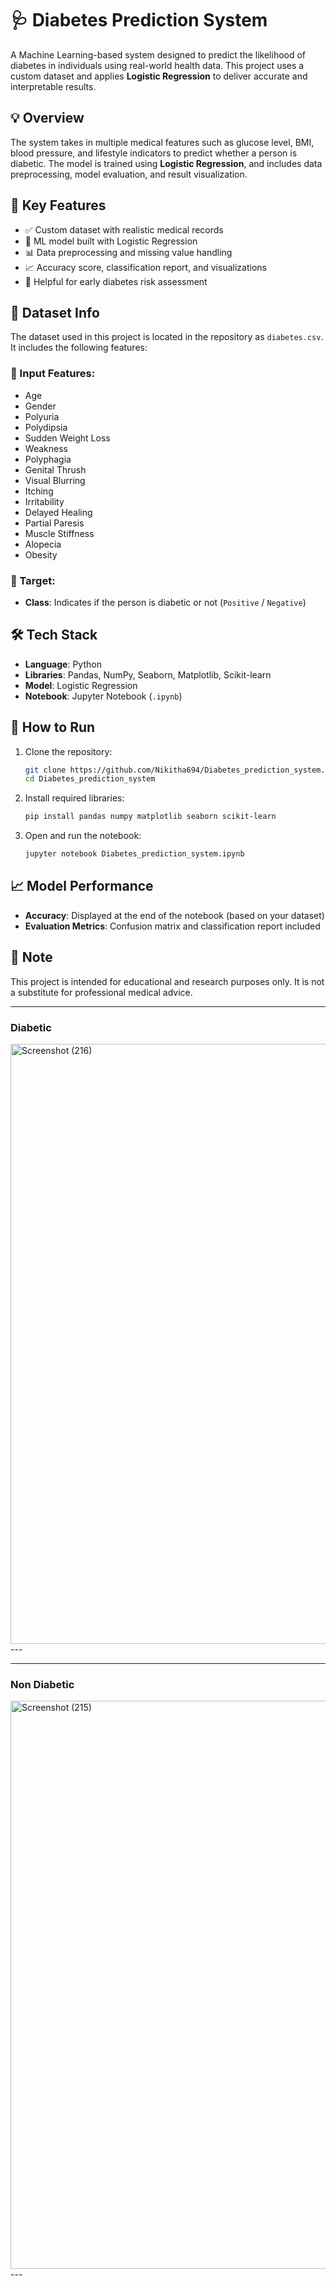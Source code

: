 # 🩺 Diabetes Prediction System

A Machine Learning-based system designed to predict the likelihood of diabetes in individuals using real-world health data. This project uses a custom dataset and applies **Logistic Regression** to deliver accurate and interpretable results.

## 💡 Overview

The system takes in multiple medical features such as glucose level, BMI, blood pressure, and lifestyle indicators to predict whether a person is diabetic. The model is trained using **Logistic Regression**, and includes data preprocessing, model evaluation, and result visualization.

## 📌 Key Features

* ✅ Custom dataset with realistic medical records
* 🤖 ML model built with Logistic Regression
* 📊 Data preprocessing and missing value handling
* 📈 Accuracy score, classification report, and visualizations
* 🔬 Helpful for early diabetes risk assessment

## 📁 Dataset Info

The dataset used in this project is located in the repository as `diabetes.csv`. It includes the following features:

### 🧾 Input Features:

* Age
* Gender
* Polyuria
* Polydipsia
* Sudden Weight Loss
* Weakness
* Polyphagia
* Genital Thrush
* Visual Blurring
* Itching
* Irritability
* Delayed Healing
* Partial Paresis
* Muscle Stiffness
* Alopecia
* Obesity

### 🎯 Target:

* **Class**: Indicates if the person is diabetic or not (`Positive` / `Negative`)

## 🛠️ Tech Stack

* **Language**: Python
* **Libraries**: Pandas, NumPy, Seaborn, Matplotlib, Scikit-learn
* **Model**: Logistic Regression
* **Notebook**: Jupyter Notebook (`.ipynb`)

## 🚀 How to Run

1. Clone the repository:

   ```bash
   git clone https://github.com/Nikitha694/Diabetes_prediction_system.git
   cd Diabetes_prediction_system
   ```

2. Install required libraries:

   ```bash
   pip install pandas numpy matplotlib seaborn scikit-learn
   ```

3. Open and run the notebook:

   ```bash
   jupyter notebook Diabetes_prediction_system.ipynb
   ```

## 📈 Model Performance

* **Accuracy**: Displayed at the end of the notebook (based on your dataset)
* **Evaluation Metrics**: Confusion matrix and classification report included

## 📌 Note

This project is intended for educational and research purposes only. It is not a substitute for professional medical advice.

---
### Diabetic
<img width="1920" height="960" alt="Screenshot (216)" src="https://github.com/user-attachments/assets/ea3d41e2-792c-4c4e-8dbe-2b600f834351" />
---

---
### Non Diabetic
<img width="1920" height="909" alt="Screenshot (215)" src="https://github.com/user-attachments/assets/63cea5be-62eb-42f6-a7ce-ae4c669efbb4" />
---

